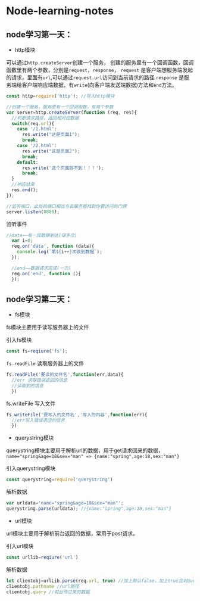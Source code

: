 
# Node-learning-notes

## node学习第一天：

* http模块

可以通过`http.createServer`创建一个服务，
创建的服务里有一个回调函数，回调函数里有两个参数，分别是`request`，`response`，
    `request` 是客户端想服务端发起的请求，里面有`url`,可以通过`request.url`访问到当前请求的路径
    `response` 是服务端给客户端响应端数据，有`write`(向客户端发送端数据)方法和`end`方法。

```js
const http=require('http'); //导入http模块

//创建一个服务，服务里有一个回调函数，有两个参数
var server=http.createServer(function (req, res){
  //判断请求路径，返回相对应数据
  switch(req.url){
    case '/1.html':
      res.write("这是页面1");
      break;
    case '/2.html':
      res.write("这是页面2");
      break;
    default:
      res.write('这个页面找不到！！！');
      break;
  }
  //响应结束
  res.end();
});

//监听端口，此处的端口相当与去服务器找到你要访问的门牌
server.listen(8888);
```

监听事件

```js
//data——有一段数据到达(很多次)
  var i=0;
  req.on('data', function (data){
    console.log(`第${i++}次收到数据`);
  });

  //end——数据请求完成(一次)
  req.on('end', function (){
  });
```

## node学习第二天：

* fs模块

fs模块主要用于读写服务器上的文件

引入fs模块

```js
const fs=reqiure('fs');
```

`fs.readFile` 读取服务器上的文件

```js
fs.readFile('要读的文件名',function(err,data){
  //err 读取错误返回的信息
  //读取到的信息
  })
```
fs.writeFile 写入文件

```js
fs.writeFile('要写入的文件名','写入的内容',function(err){
  //err写入错误返回的信息
  })
```
* querystring模块

querystring模块主要用于解析url的数据，用于get请求回来的数据，`name="spring&age=18&sex="man" => {name:"spring",age:18,sex:"man"}`

引入querystring模块

```js
const querystring=require('querystring')
```

解析数据

```js
var urldata='name="spring&age=18&sex="man"';
querystring.parse(urldata); //{name:"spring",age:18,sex:"man"}
```

* url模块

url模块主要用于解析前台返回的数据，常用于post请求。

引入url模块

```js
const urllib=reqiure('url')
```

解析数据

```js
let clientobj=urlLib.parse(req.url, true) //加上默认false，加上true会对query进行转换
clientobj.pathname //url路径
clientobj.query //前台传过来的数据
```
